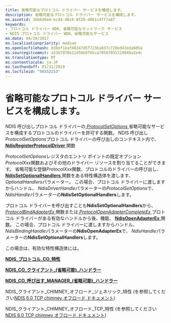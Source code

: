 ```yaml
---
title: 省略可能なプロトコル ドライバー サービスを構成します。
description: 省略可能なプロトコル ドライバー サービスを構成します。
ms.assetid: 3bb6d0ed-bc44-48c6-8f28-d861c4ff7a87
keywords:
- プロトコル ドライバー WDK、省略可能なネットワーク サービス
- NDIS プロトコル ドライバー WDK、省略可能なサービス
ms.date: 04/20/2017
ms.localizationpriority: medium
ms.openlocfilehash: 038ef1eaf48247d5f723ba837c720ed43eda605a
ms.sourcegitcommit: a33b7978e22d5bb9f65ca7056f955319049a2e4c
ms.translationtype: MT
ms.contentlocale: ja-JP
ms.lasthandoff: 01/31/2019
ms.locfileid: "56552153"
---
```

# <a name="configuring-optional-protocol-driver-services"></a>省略可能なプロトコル ドライバー サービスを構成します。





NDIS 呼び出しプロトコル ドライバーの[ *ProtocolSetOptions* ](https://msdn.microsoft.com/library/windows/hardware/ff570269)省略可能なサービスを構成するプロトコルのドライバーを許可する関数。 NDIS 呼び出し*ProtocolSetOptions*プロトコル ドライバーの呼び出しのコンテキスト内で、 [ **NdisRegisterProtocolDriver** ](https://msdn.microsoft.com/library/windows/hardware/ff564520)関数

*ProtocolSetOptions*レジスタのエントリ ポイントの既定オプション*ProtocolXxx*関数およびその他のドライバー リソースを割り当てることができます。 省略可能な登録*ProtocolXxx*関数、プロトコルのドライバーの呼び出し、 [ **NdisSetOptionalHandlers** ](https://msdn.microsoft.com/library/windows/hardware/ff564550)関数をある特性構造体を渡します、*OptionalHandlers*パラメーター。 この場合、プロトコル ドライバーに渡しますからハンドル、 *NdisDriverHandle*パラメーターの*ProtocolSetOptions*で、 *NdisHandle*パラメーターの**NdisSetOptionalHandlers**します。

プロトコル ドライバーを呼び出すことも**NdisSetOptionalHandlers**から、 [ *ProtocolBindAdapterEx* ](https://msdn.microsoft.com/library/windows/hardware/ff570220)関数または[ *ProtocolOpenAdapterCompleteEx* ](https://msdn.microsoft.com/library/windows/hardware/ff570265)プロトコル ドライバーがある有効なハンドルから後、機能、 [ **NdisOpenAdapterEx** ](https://msdn.microsoft.com/library/windows/hardware/ff563715)関数。 この場合、プロトコル ドライバーに渡しますからハンドル、 *NdisBindingHandle*パラメーターの**NdisOpenAdapterEx**で、 *NdisHandle*パラメーターの**NdisSetOptionalHandlers**します。

この場合は、有効な特性構造体には。

[**NDIS\_プロトコル\_CO\_特性**](https://msdn.microsoft.com/library/windows/hardware/ff566817)

[**NDIS\_CO\_クライアント\_(省略可能)\_ハンドラー**](https://msdn.microsoft.com/library/windows/hardware/ff564884)

[**NDIS\_CO\_呼び出す\_MANAGER\_(省略可能)\_ハンドラー**](https://msdn.microsoft.com/library/windows/hardware/ff564883)

NDIS\_クライアント\_CHIMNEY\_オフロード\_ジェネリック\_特性 (を参照してください[NDIS 6.0 TCP chimney オフロード ドキュメント](full-tcp-offload.md))

NDIS\_クライアント\_CHIMNEY\_オフロード\_TCP\_特性 (を参照してください[NDIS 6.0 TCP chimney オフロード ドキュメント](full-tcp-offload.md))

 

 





